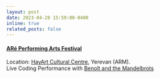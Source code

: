 ```yaml
---
layout: post
date: 2023-04-28 15:59:00-0400
inline: true
related_posts: false
---
```


#### [ARé Performing Arts Festival](https://www.arefoundation.com/en/are-festival)
Location: [HayArt Cultural Centre](https://hayartcultural.com/), Yerevan (ARM).\
Live Coding Performance with [Benoît and the Mandelbrots](https://the-mandelbrots.de/)